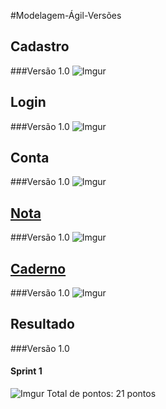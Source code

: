 #Modelagem-Ágil-Versões

## Cadastro
###Versão 1.0
![Imgur](https://i.imgur.com/SSHL8Ck.png)


## Login
###Versão 1.0
![Imgur](https://i.imgur.com/4tQkFly.png)


## Conta
###Versão 1.0
![Imgur](https://i.imgur.com/lPnuoPU.png)

## [Nota](https://requisitos-2018-2-evernote.github.io/Evernote/Modelagem/#nota)
###Versão 1.0
![Imgur](https://i.imgur.com/jURYNsb.png)

## [Caderno](https://requisitos-2018-2-evernote.github.io/Evernote/Modelagem/#caderno)
###Versão 1.0
![Imgur](https://i.imgur.com/PMmYFO2.png)

## Resultado
###Versão 1.0
#### Sprint 1

![Imgur](https://i.imgur.com/sEWsLZU.png)
Total de pontos: 21 pontos
